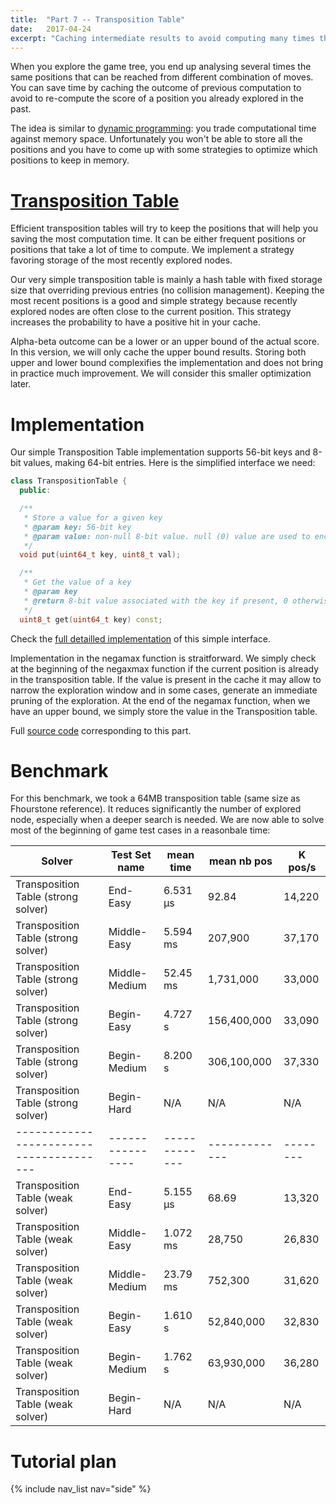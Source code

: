 ```yaml
---
title:  "Part 7 -- Transposition Table"
date:   2017-04-24
excerpt: "Caching intermediate results to avoid computing many times the same score"
---
```


When you explore the game tree, you end up analysing several times the same positions that can be reached from different combination of moves. You can save time by caching the outcome of previous computation to avoid to re-compute the score of a position you already explored in the past. 

The idea is similar to [dynamic programming](https://en.wikipedia.org/wiki/Dynamic_programming): you trade computational time against memory space. Unfortunately you won't be able to store all the positions and you have to come up with some strategies to optimize which positions to keep in memory.

# [Transposition Table](https://en.wikipedia.org/wiki/Transposition_table)

Efficient transposition tables will try to keep the positions that will help you saving the most computation time. It can be either frequent positions or positions that take a lot of time to compute. We implement a strategy favoring storage of the most recently explored nodes. 

Our very simple transposition table is mainly a hash table with fixed storage size that overriding previous entries (no collision management). Keeping the most recent positions is a good and simple strategy because recently explored nodes are often close to the current position. This strategy increases the probability to have a positive hit in your cache.

Alpha-beta outcome can be a lower or an upper bound of the actual score. In this version, we will only cache the upper bound results. Storing both upper and lower bound complexifies the implementation and does not bring in practice much improvement. We will consider this smaller optimization later.

# Implementation

Our simple Transposition Table implementation supports 56-bit keys and 8-bit values, making 64-bit entries. Here is the simplified interface we need:

```c++
class TranspositionTable {
  public:

  /**
   * Store a value for a given key
   * @param key: 56-bit key
   * @param value: non-null 8-bit value. null (0) value are used to encode missing data.
   */
  void put(uint64_t key, uint8_t val);

  /** 
   * Get the value of a key
   * @param key
   * @return 8-bit value associated with the key if present, 0 otherwise.
   */
  uint8_t get(uint64_t key) const;
```

Check the [full detailled implementation](https://github.com/PascalPons/connect4/blob/aaebe007b97e2502bf4a03207d65bae70b052b6f/TranspositionTable.hpp) of this simple interface.

Implementation in the negamax function is straitforward. We  simply check at the beginning of the negaxmax function if the current position is already in the transposition table. If the value is present in the cache it may allow to narrow the exploration window and in some cases, generate an immediate pruning of the exploration. At the end of the negamax function, when we have an upper bound, we simply store the value in the Transposition table.

Full [source code](https://github.com/PascalPons/connect4/releases/tag/part7) corresponding to this part.

# Benchmark

For this benchmark, we took a 64MB transposition table (same size as Fhourstone reference). It reduces significantly the number of explored node, especially when a deeper search is needed. We are now able to solve most of the beginning of game test cases in a reasonbale time: 


|Solver                                 |Test Set name   |mean time    |mean nb pos  |K pos/s |
----------------------------------------|----------------|-------------|-------------|--------|
|Transposition Table (strong solver)    |End-Easy        |6.531 μs     |92.84        |14,220  |
|Transposition Table (strong solver)    |Middle-Easy     |5.594 ms     |207,900      |37,170  |
|Transposition Table (strong solver)    |Middle-Medium   |52.45 ms     |1,731,000    |33,000  |
|Transposition Table (strong solver)    |Begin-Easy      |4.727 s      |156,400,000  |33,090  |
|Transposition Table (strong solver)    |Begin-Medium    |8.200 s      |306,100,000  |37,330  |
|Transposition Table (strong solver)    |Begin-Hard      |N/A          |N/A          |N/A     |
|---------------------------------------|----------------|-------------|-------------|--------|
|Transposition Table (weak solver)      |End-Easy        |5.155 μs     |68.69        |13,320  |
|Transposition Table (weak solver)      |Middle-Easy     |1.072 ms     |28,750       |26,830  |
|Transposition Table (weak solver)      |Middle-Medium   |23.79 ms     |752,300      |31,620  |
|Transposition Table (weak solver)      |Begin-Easy      |1.610 s      |52,840,000   |32,830  |
|Transposition Table (weak solver)      |Begin-Medium    |1.762 s      |63,930,000   |36,280  |
|Transposition Table (weak solver)      |Begin-Hard      |N/A          |N/A          |N/A     |


# Tutorial plan
{% include nav_list nav="side" %}
